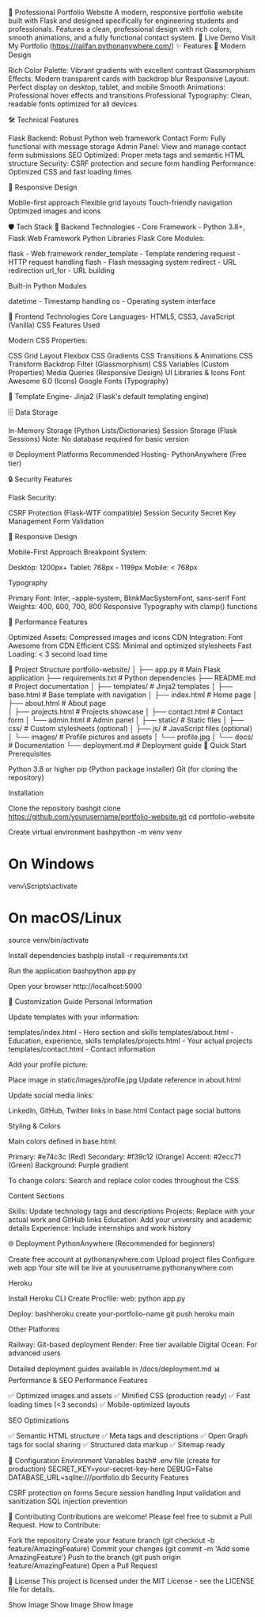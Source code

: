 🌟 Professional Portfolio Website
A modern, responsive portfolio website built with Flask and designed specifically for engineering students and professionals. Features a clean, professional design with rich colors, smooth animations, and a fully functional contact system.
🚀 Live Demo
Visit My Portfolio (https://railfan.pythonanywhere.com/)
✨ Features
🎨 Modern Design

Rich Color Palette: Vibrant gradients with excellent contrast
Glassmorphism Effects: Modern transparent cards with backdrop blur
Responsive Layout: Perfect display on desktop, tablet, and mobile
Smooth Animations: Professional hover effects and transitions
Professional Typography: Clean, readable fonts optimized for all devices

🛠️ Technical Features

Flask Backend: Robust Python web framework
Contact Form: Fully functional with message storage
Admin Panel: View and manage contact form submissions
SEO Optimized: Proper meta tags and semantic HTML structure
Security: CSRF protection and secure form handling
Performance: Optimized CSS and fast loading times

📱 Responsive Design

Mobile-first approach
Flexible grid layouts
Touch-friendly navigation
Optimized images and icons

🛡️ Tech Stack
🔧 Backend Technologies - Core Framework - Python 3.8+, Flask Web Framework
Python Libraries
Flask Core Modules:

flask - Web framework
render_template - Template rendering
request - HTTP request handling
flash - Flash messaging system
redirect - URL redirection
url_for - URL building

Built-in Python Modules

datetime - Timestamp handling
os - Operating system interface

🎨 Frontend Technologies
Core Languages- HTML5, CSS3, JavaScript (Vanilla)
CSS Features Used

Modern CSS Properties:

CSS Grid Layout
Flexbox
CSS Gradients
CSS Transitions & Animations
CSS Transform
Backdrop Filter (Glassmorphism)
CSS Variables (Custom Properties)
Media Queries (Responsive Design)
UI Libraries & Icons
Font Awesome 6.0 (Icons)
Google Fonts (Typography)

🎯 Template Engine- Jinja2 (Flask's default templating engine)

🗄️ Data Storage

In-Memory Storage (Python Lists/Dictionaries)
Session Storage (Flask Sessions)
Note: No database required for basic version


🌐 Deployment Platforms
Recommended Hosting- PythonAnywhere (Free tier)

🔒 Security Features

Flask Security:

CSRF Protection (Flask-WTF compatible)
Session Security
Secret Key Management
Form Validation



📱 Responsive Design

Mobile-First Approach
Breakpoint System:

Desktop: 1200px+
Tablet: 768px - 1199px
Mobile: < 768px

Typography

Primary Font: Inter, -apple-system, BlinkMacSystemFont, sans-serif
Font Weights: 400, 600, 700, 800
Responsive Typography with clamp() functions

🚀 Performance Features

Optimized Assets: Compressed images and icons
CDN Integration: Font Awesome from CDN
Efficient CSS: Minimal and optimized stylesheets
Fast Loading: < 3 second load time

📁 Project Structure
portfolio-website/
│
├── app.py                 # Main Flask application
├── requirements.txt       # Python dependencies
├── README.md             # Project documentation
│
├── templates/            # Jinja2 templates
│   ├── base.html         # Base template with navigation
│   ├── index.html        # Home page
│   ├── about.html        # About page  
│   ├── projects.html     # Projects showcase
│   ├── contact.html      # Contact form
│   └── admin.html        # Admin panel
│
├── static/              # Static files
│   ├── css/            # Custom stylesheets (optional)
│   ├── js/             # JavaScript files (optional)
│   └── images/         # Profile pictures and assets
│       └── profile.jpg
│
└── docs/               # Documentation
    └── deployment.md   # Deployment guide
🚀 Quick Start
Prerequisites

Python 3.8 or higher
pip (Python package installer)
Git (for cloning the repository)

Installation

Clone the repository
bashgit clone https://github.com/yourusername/portfolio-website.git
cd portfolio-website

Create virtual environment
bashpython -m venv venv

# On Windows
venv\Scripts\activate

# On macOS/Linux
source venv/bin/activate

Install dependencies
bashpip install -r requirements.txt

Run the application
bashpython app.py

Open your browser
http://localhost:5000


🎨 Customization Guide
Personal Information

Update templates with your information:

templates/index.html - Hero section and skills
templates/about.html - Education, experience, skills
templates/projects.html - Your actual projects
templates/contact.html - Contact information


Add your profile picture:

Place image in static/images/profile.jpg
Update reference in about.html


Update social media links:

LinkedIn, GitHub, Twitter links in base.html
Contact page social buttons



Styling & Colors

Main colors defined in base.html:

Primary: #e74c3c (Red)
Secondary: #f39c12 (Orange)
Accent: #2ecc71 (Green)
Background: Purple gradient


To change colors: Search and replace color codes throughout the CSS

Content Sections

Skills: Update technology tags and descriptions
Projects: Replace with your actual work and GitHub links
Education: Add your university and academic details
Experience: Include internships and work history

🌐 Deployment
PythonAnywhere (Recommended for beginners)

Create free account at pythonanywhere.com
Upload project files
Configure web app
Your site will be live at yourusername.pythonanywhere.com

Heroku

Install Heroku CLI
Create Procfile:
web: python app.py

Deploy:
bashheroku create your-portfolio-name
git push heroku main


Other Platforms

Railway: Git-based deployment
Render: Free tier available
Digital Ocean: For advanced users

Detailed deployment guides available in /docs/deployment.md
📊 Performance & SEO
Performance Features

✅ Optimized images and assets
✅ Minified CSS (production ready)
✅ Fast loading times (<3 seconds)
✅ Mobile-optimized layouts

SEO Optimizations

✅ Semantic HTML structure
✅ Meta tags and descriptions
✅ Open Graph tags for social sharing
✅ Structured data markup
✅ Sitemap ready

🔧 Configuration
Environment Variables
bash# .env file (create for production)
SECRET_KEY=your-secret-key-here
DEBUG=False
DATABASE_URL=sqlite:///portfolio.db
Security Features

CSRF protection on forms
Secure session handling
Input validation and sanitization
SQL injection prevention

🤝 Contributing
Contributions are welcome! Please feel free to submit a Pull Request.
How to Contribute:

Fork the repository
Create your feature branch (git checkout -b feature/AmazingFeature)
Commit your changes (git commit -m 'Add some AmazingFeature')
Push to the branch (git push origin feature/AmazingFeature)
Open a Pull Request

📝 License
This project is licensed under the MIT License - see the LICENSE file for details.

Show Image
Show Image
Show Image
